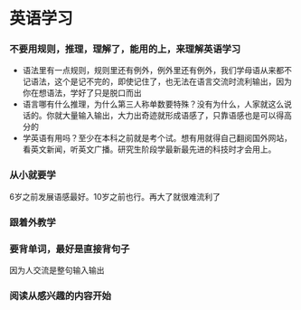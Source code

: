 # 英语学习

### 不要用规则，推理，理解了，能用的上，来理解英语学习

- 语法里有一点规则，规则里还有例外，例外里还有例外，我们学母语从来都不记语法，这个是记不完的，即使记住了，也无法在语言交流时流利输出，因为你在想语法，学好了只是脱口而出
- 语言哪有什么推理，为什么第三人称单数要特殊？没有为什么，人家就这么说话的。你就大量输入输出，大力出奇迹就形成语感了，只靠语感也是可以得高分的
- 学英语有用吗？至少在本科之前就是考个试。想有用就得自己翻阅国外网站，看英文新闻，听英文广播。研究生阶段学最新最先进的科技时才会用上。

### 从小就要学

6岁之前发展语感最好。10岁之前也行。再大了就很难流利了

### 跟着外教学

### 要背单词，最好是直接背句子

因为人交流是整句输入输出

### 阅读从感兴趣的内容开始

